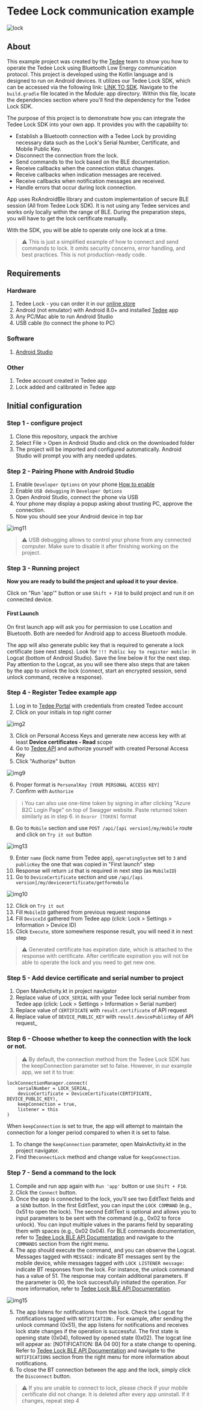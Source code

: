 # Tedee Lock communication example

![lock](https://user-images.githubusercontent.com/81370389/209109383-c9163001-cc5b-418b-be65-87906a3cc11c.jpg)

## About

This example project was created by the [Tedee](https://tedee.com) team to show you how to operate the Tedee Lock using Bluetooth Low Energy communication protocol.
This project is developed using the Kotlin language and is designed to run on Android devices. It utilizes our Tedee Lock SDK, which can be accessed via the following link: [LINK TO SDK]().
Navigate to the `build.gradle` file located in the Module: app directory. Within this file, locate the dependencies section where you'll find the dependency for the Tedee Lock SDK.

The purpose of this project is to demonstrate how you can integrate the Tedee Lock SDK into your own app. It provides you with the capability to:
- Establish a Bluetooth connection with a Tedee Lock by providing necessary data such as the Lock's Serial Number, Certificate, and Mobile Public Key.
- Disconnect the connection from the lock.
- Send commands to the lock based on the BLE documentation.
- Receive callbacks when the connection status changes.
- Receive callbacks when indication messages are received.
- Receive callbacks when notification messages are received.
- Handle errors that occur during lock connection.

App uses RxAndroidBle library and custom implementation of secure BLE session (All from Tedee Lock SDK). It is not using any Tedee services and works only locally within the range of BLE. During the preparation steps, you will have to get the lock certificate manually.

With the SDK, you will be able to operate only one lock at a time.

> :warning: This is just a simplified example of how to connect and send commands to lock. It omits security concerns, error handling, and best practices. This is not production-ready code.

## Requirements

### Hardware
1. Tedee Lock - you can order it in our [online store](https://tedee.com/shop/)
2. Android (not emulator) with Android 8.0+ and installed [Tedee](https://play.google.com/store/apps/details?id=tedee.mobile) app
3. Any PC/Mac able to run Android Studio
4. USB cable (to connect the phone to PC)

### Software
1.  [Android Studio](https://developer.android.com/studio)

### Other
1. Tedee account created in Tedee app
2. Lock added and calibrated in Tedee app

## Initial configuration

### Step 1 - configure project
1. Clone this repository, unpack the archive
2. Select File > Open in Android Studio and click on the downloaded folder
3. The project will be imported and configured automatically. Android Studio will prompt you with any needed updates.

### Step 2 - Pairing Phone with Android Studio

1. Enable `Developer Options` on your phone [How to enable](https://developer.android.com/studio/debug/dev-options)
2. Enable `USB debugging` in `Developer Options`
3. Open Android Studio, connect the phone via USB
4. Your phone may display a popup asking about trusting PC, approve the connection.
5. Now you should see your Android device in top bar 

  ![img11](https://user-images.githubusercontent.com/81370389/209111218-89542388-71e3-4379-80aa-2138baec4424.png)

> :warning: USB debugging allows to control your phone from any connected computer. Make sure to disable it after finishing working on the project.

### Step 3 - Running project

**Now you are ready to build the project and upload it to your device.**

Click on "Run 'app'" button or use `Shift + F10` to build project and run it on connected device. 

#### First Launch

On first launch app will ask you for permission to use Location and Bluetooth. Both are needed for Android app to access Bluetooth module.

The app will also generate public key that is required to generate a lock certificate (see next steps). Look for `!!! Public key to register mobile:` in Logcat (bottom of Android Studio). Save the line below it for the next step. Pay attention to the Logcat, as you will see there also steps that are taken by the app to unlock the lock (connect, start an encrypted session, send unlock command, receive a response).

### Step 4 - Register Tedee example app
1. Log in to [Tedee Portal](https://portal.tedee.com) with credentials from created Tedee account 
2. Click on your initials in top right corner 

![img2](https://user-images.githubusercontent.com/81370389/209111859-9c022725-1593-4bfd-9d71-72b9e58d4397.png)

3. Click on Personal Access Keys and generate new access key with at least **Device certificates - Read** scope
4. Go to [Tedee API](https://api.tedee.com) and authorize yourself with created Personal Access Key
5. Click "Authorize" button

![img9](https://user-images.githubusercontent.com/81370389/209112240-01764c21-16c8-4b42-86a6-5ee2374b81d7.png)

6. Proper format is `PersonalKey [YOUR PERSONAL ACCESS KEY]`
7. Confirm with `Authorize`

> :information_source: You can also use one-time token by signing in after clicking "Azure B2C Login Page" on top of Swagger website. Paste returned token similarly as in step 6. in `Bearer [TOKEN]` format

8. Go to `Mobile` section and use `POST /api/[api version]/my/mobile` route and click on `Try it out` button

![img13](https://user-images.githubusercontent.com/81370389/209114544-3764f0f9-0a03-41a7-bb67-426e1514f154.png)

9. Enter `name` (lock name from Tedee app), `operatingSystem` set to `3` and `publicKey` the one that was copied in "First launch" step
10. Response will return `id` that is required in next step (as `MobileID`)
11. Go to `DeviceCertificate` section and use `/api/[api version]/my/devicecertificate/getformobile`

![img10](https://user-images.githubusercontent.com/81370389/209114588-68facc13-b162-48f7-baaa-6dd605b2228a.png)

12. Click on `Try it out`
13. Fill `MobileID` gathered from previous request response
14. Fill `DeviceId` gathered from Tedee app (click: Lock > Settings > Information > Device ID)
15. Click `Execute`, store somewhere response result, you will need it in next step

> :warning: Generated certificate has expiration date, which is attached to the response with certificate. After certificate expiration you will not be able to operate the lock and you need to get new one.

### Step 5 - Add device certificate and serial number to project

1. Open MainActivity.kt in project navigator
2. Replace value of `LOCK_SERIAL` with your Tedee lock serial number from Tedee app (click: Lock > Settings > Information > Serial number)
3. Replace value of `CERTIFICATE` with `result.certificate` of API request 
4. Replace value of `DEVICE_PUBLIC_KEY` with `result.devicePublicKey` of API request_


### Step 6 - Choose whether to keep the connection with the lock or not.

> :warning: By default, the connection method from the Tedee Lock SDK has the keepConnection parameter set to false. However, in our example app, we set it to true:

```
lockConnectionManager.connect(
    serialNumber = LOCK_SERIAL,
    deviceCertificate = DeviceCertificate(CERTIFICATE, DEVICE_PUBLIC_KEY),
    keepConnection = true,
    listener = this
)
```

When `keepConnection` is set to true, the app will attempt to maintain the connection for a longer period compared to when it is set to false.

1. To change the `keepConnection` parameter, open MainActivity.kt in the project navigator.
2. Find the`connectLock` method and change value for `keepConnection`.


### Step 7 - Send a command to the lock

1. Compile and run app again with `Run 'app'` button or use `Shift + F10`.
2. Click the `Connect` button.
3. Once the app is connected to the lock, you'll see two EditText fields and a `SEND` button. In the first EditText, you can input the `LOCK COMMAND` (e.g., 0x51 to open the lock). The second EditText is optional and allows you to input parameters to be sent with the command (e.g., 0x02 to force unlock). You can input multiple values in the params field by separating them with spaces (e.g., 0x02 0x04). For BLE commands documentation, refer to [Tedee Lock BLE API Documentation](https://tedee-tedee-lock-ble-api-doc.readthedocs-hosted.com/en/latest/index.html) and navigate to the `COMMANDS` section from the right menu.
4. The app should execute the command, and you can observe the Logcat. Messages tagged with `MESSAGE:` indicate BT messages sent by the mobile device, while messages tagged with `LOCK LISTENER message:` indicate BT responses from the lock. For instance, the unlock command has a value of 51. The response may contain additional parameters. If the parameter is 00, the lock successfully initiated the operation. For more information, refer to [Tedee Lock BLE API Documentation](https://tedee-tedee-lock-ble-api-doc.readthedocs-hosted.com/en/latest/index.html).

![img15](https://user-images.githubusercontent.com/81370389/209112722-46611d90-0556-4725-8e9e-9b80aae2531c.png)

5. The app listens for notifications from the lock. Check the Logcat for notifications tagged with `NOTIFICATION:`. For example, after sending the unlock command (0x51), the app listens for notifications and receives lock state changes if the operation is successful. The first state is opening state (0x04), followed by opened state (0x02). The logcat line will appear as: [NOTIFICATION: BA 04 00] for a state change to opening. Refer to [Tedee Lock BLE API Documentation](https://tedee-tedee-lock-ble-api-doc.readthedocs-hosted.com/en/latest/index.html) and navigate to the `NOTIFICATIONS` section from the right menu for more information about notifications.
6. To close the BT connection between the app and the lock, simply click the `Disconnect` button.

> :warning: If you are unable to connect to lock, please check if your mobile certificate did not change. It is deleted after every app uninstall. If it changes, repeat step 4
